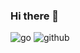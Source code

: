 ### Hi there 👋

<!--
**voracity-io/voracity-io** is a ✨ _special_ ✨ repository because its `README.md` (this file) appears on your GitHub profile.

Here are some ideas to get you started:

- 🔭 I’m currently working on ...
- 🌱 I’m currently learning ...
- 👯 I’m looking to collaborate on ...
- 🤔 I’m looking for help with ...
- 💬 Ask me about ...
- 📫 How to reach me: ...
- 😄 Pronouns: ...
- ⚡ Fun fact: ...
-->

![go](https://img.shields.io/badge/go-000000?style=for-the-badge&logo=go&logoColor=#00ADD8)
![github](https://img.shields.io/badge/GitHub-000000?style=for-the-badge&logo=GitHub&logoColor=white)
